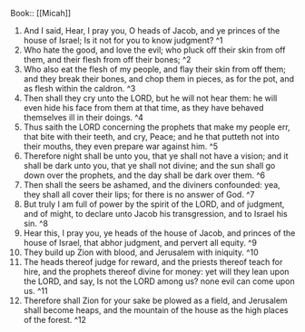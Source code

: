  Book:: [[Micah]]
 1. And I said, Hear, I pray you, O heads of Jacob, and ye princes of the house of Israel; Is it not for you to know judgment? ^1
 2. Who hate the good, and love the evil; who pluck off their skin from off them, and their flesh from off their bones; ^2
 3. Who also eat the flesh of my people, and flay their skin from off them; and they break their bones, and chop them in pieces, as for the pot, and as flesh within the caldron. ^3
 4. Then shall they cry unto the LORD, but he will not hear them: he will even hide his face from them at that time, as they have behaved themselves ill in their doings. ^4
 5. Thus saith the LORD concerning the prophets that make my people err, that bite with their teeth, and cry, Peace; and he that putteth not into their mouths, they even prepare war against him. ^5
 6. Therefore night shall be unto you, that ye shall not have a vision; and it shall be dark unto you, that ye shall not divine; and the sun shall go down over the prophets, and the day shall be dark over them. ^6
 7. Then shall the seers be ashamed, and the diviners confounded: yea, they shall all cover their lips; for there is no answer of God. ^7
 8. But truly I am full of power by the spirit of the LORD, and of judgment, and of might, to declare unto Jacob his transgression, and to Israel his sin. ^8
 9. Hear this, I pray you, ye heads of the house of Jacob, and princes of the house of Israel, that abhor judgment, and pervert all equity. ^9
 10. They build up Zion with blood, and Jerusalem with iniquity. ^10
 11. The heads thereof judge for reward, and the priests thereof teach for hire, and the prophets thereof divine for money: yet will they lean upon the LORD, and say, Is not the LORD among us? none evil can come upon us. ^11
 12. Therefore shall Zion for your sake be plowed as a field, and Jerusalem shall become heaps, and the mountain of the house as the high places of the forest. ^12
